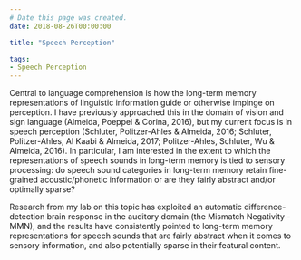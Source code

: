 ```yaml
---
# Date this page was created.
date: 2018-08-26T00:00:00

title: "Speech Perception"

tags:
- Speech Perception
---
```


Central to language comprehension is how the long-term memory representations of linguistic information guide or otherwise impinge on perception. I have previously approached this in the domain of vision and sign language (Almeida, Poeppel & Corina, 2016), but my current focus is in speech perception (Schluter, Politzer-Ahles & Almeida, 2016; Schluter, Politzer-Ahles, Al Kaabi & Almeida, 2017; Politzer-Ahles, Schluter, Wu & Almeida, 2016). In particular, I am interested in the extent to which the representations of speech sounds in long-term memory is tied to sensory processing: do speech sound categories in long-term memory retain fine-grained acoustic/phonetic information or are they fairly abstract and/or optimally sparse?

Research from my lab on this topic has exploited an automatic difference-detection brain response in the auditory domain (the Mismatch Negativity - MMN), and the results have consistently pointed to long-term memory representations for speech sounds that are fairly abstract when it comes to sensory information, and also potentially sparse in their featural content.
